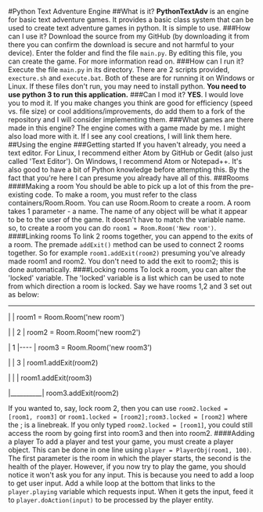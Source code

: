 #Python Text Adventure Engine
##What is it?
**PythonTextAdv** is an engine for basic text adventure games. It provides a basic class system that can be used to create text adventure games in python. It is simple to use.
###How can I use it?
Download the source from my GitHub (by downloading it from there you can confirm the download is secure and not harmful to your device). Enter the folder and find the file `main.py`. By editing this file, you can create the game. For more information read on.
###How can I run it?
Execute the file `main.py` in its directory. There are 2 scripts provided, `execture.sh` and `execute.bat`. Both of these are for running it on Windows or Linux. If these files don't run, you may need to install python. **You need to use python 3 to run this application.**
###Can I mod it?
**YES**. I would love you to mod it. If you make changes you think are good for efficiency (speed vs. file size) or cool additions/improvements, do add them to a fork of the repository and I will consider implementing them.
###What games are there made in this engine?
The engine comes with a game made by me. I might also load more with it. If I see any cool creations, I will link them here.
##Using the engine
###Getting started
If you haven't already, you need a text editor. For Linux, I recommend either Atom by GitHub or Gedit (also just called 'Text Editor'). On Windows, I recommend Atom or Notepad++. It's also good to have a bit of Python knowledge before attempting this. By the fact that you're here I can presume you already have all of this.
###Rooms
####Making a room
You should be able to pick up a lot of this from the pre-existing code. To make a room, you must refer to the class containers/Room.Room. You can use Room.Room to create a room. A room takes 1 parameter - a name. The name of any object will be what it appear to be to the user of the game. It doesn't have to match the variable name. so, to create a room you can do `room1 = Room.Room('New room')`.
####Linking rooms
To link 2 rooms together, you can append to the exits of a room. The premade `addExit()` method can be used to connect 2 rooms together. So for example `room1.addExit(room2)` presuming you've already made room1 and room2. You don't need to add the exit to room2; this is done automatically.
####Locking rooms
To lock a room, you can alter the 'locked' variable. The 'locked' variable is a list which can be used to note from which direction a room is locked. Say we have rooms 1,2 and 3 set out as below:

____________
|          |   room1 = Room.Room('new room')

|    |  2  |   room2 = Room.Room('new room2')

| 1  |---- |   room3 = Room.Room('new room3')

|    |  3  |   room1.addExit(room2)

|    |     |   room1.addExit(room3)

|__________|   room3.addExit(room2)

If you wanted to, say, lock room 2, then you can use `room2.locked = [room1, room3]` or `room1.locked = [room2];room3.locked = [room2]` where the ; is a linebreak.
If you only typed `room2.locked = [room1]`, you could still access the room by going first into room3 and then into room2.
####Adding a player
To add a player and test your game, you must create a player object. This can be done in one line using `player = PlayerObj(room1, 100)`. The first parameter is the room in which the player starts, the second is the health of the player. However, if you now try to play the game, you should notice it won't ask you for any input. This is because you need to add a loop to get user input. Add a while loop at the bottom that links to the `player.playing` variable which requests input. When it gets the input, feed it to `player.doAction(input)` to be processed by the player entity.
